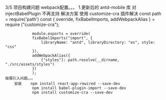 3/5
    项目构建问题
        webpack配置。。。
            1.更新后的 antd-mobile 库 对  injectBabelPlugin 不再支持
            解决方案
                使用 customize-cra 插件解决
                const path = require('path')
                const {
                override,
                fixBabelImports,
                addWebpackAlias
                } = require ("customize-cra");


                module.exports = override(
                fixBabelImports("import", {
                    libraryName: "antd", libraryDirectory: "es", style: "css"
                }),
                addWebpackAlias({
                    ["styles"]: path.resolve(__dirname, "./src/assets/styles")
                })
                );
    按需引入问题。。。
        安装    npm install react-app-rewired --save-dev
                npm install babel-plugin-import --save-dev
                npm install customize-cra --save-dev



